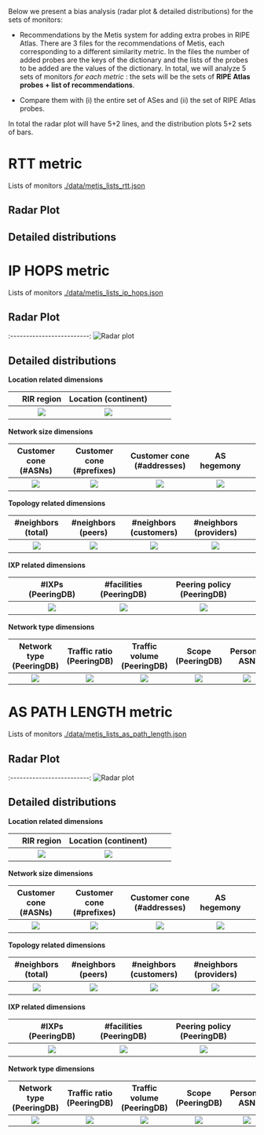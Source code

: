 Below we present a bias analysis (radar plot & detailed distributions) for the sets of monitors:

- Recommendations by the Metis system for adding extra probes in RIPE Atlas. There are 3 files for the recommendations of Metis, each corresponding to a different similarity metric. In the files the number of added probes are the keys of the dictionary and the lists of the probes to be added are the values of the dictionary. In total, we will analyze 5 sets of monitors _for each metric_ : the sets will be the sets of **RIPE Atlas probes + list of recommendations**.

- Compare them with (i) the entire set of ASes and (ii) the set of RIPE Atlas probes. 

In total the radar plot will have 5+2 lines, and the distribution plots 5+2 sets of bars.

# RTT metric
Lists of monitors  [./data/metis_lists_rtt.json](./data/metis_lists_rtt.json)

## Radar Plot

## Detailed distributions


# IP HOPS metric
Lists of monitors  [./data/metis_lists_ip_hops.json](./data/metis_lists_ip_hops.json)

## Radar Plot

:-------------------------:
![Radar plot ](./figures/METIS_iphops/fig_radar_all_metis_Atlas_IPhops.png?raw=true) 

## Detailed distributions

**Location related dimensions**

&nbsp;|RIR region|Location (continent)|&nbsp;| &nbsp;
:---:|:---:|:---:|:---:|:---:
&nbsp; |![](./figures/METIS_iphops/Fig_Histogram_AS_rank_source_metis_iphops_lists.png?raw=true)| ![](./figures/METIS_iphops/Fig_Histogram_AS_rank_continent_metis_iphops_lists.png?raw=true)|&nbsp;|&nbsp;


**Network size dimensions**

Customer cone (#ASNs) | Customer cone (#prefixes) | Customer cone (#addresses) | AS hegemony | &nbsp;
:---:|:---:|:---:|:---:|:---:
![](./figures/METIS_iphops/Fig_CDF_AS_rank_numberAsns_metis_iphops_lists.png?raw=true)|![](./figures/METIS_iphops/Fig_CDF_AS_rank_numberPrefixes_metis_iphops_lists.png?raw=true)|![](./figures/METIS_iphops/Fig_CDF_AS_rank_numberAddresses.png?raw=true)|![](./figures/METIS_iphops/Fig_CDF_AS_hegemony_metis_iphops_lists.png?raw=true)|&nbsp;


**Topology related dimensions**

#neighbors (total)|#neighbors (peers)|#neighbors (customers)|#neighbors (providers)|&nbsp;
:---:|:---:|:---:|:---:|:---:
![](./figures/METIS_iphops/Fig_CDF_AS_rank_total_metis_iphops_lists.png?raw=true)|![](./figures/METIS_iphops/Fig_CDF_AS_rank_peer_metis_iphops_lists.png?raw=true)|![](./figures/METIS_iphops/Fig_CDF_AS_rank_customer_metis_iphops_lists.png?raw=true)|![](./figures/METIS_iphops/Fig_CDF_AS_rank_provider_metis_iphops_lists.png?raw=true)|&nbsp;



**IXP related dimensions**

&nbsp;|#IXPs (PeeringDB)|#facilities (PeeringDB)|Peering policy (PeeringDB)|&nbsp;
:---:|:---:|:---:|:---:|:---:
&nbsp;|![](./figures/METIS_iphops/Fig_CDF_peeringDB_ix_count_metis_iphops_lists.png?raw=true)|![](./figures/METIS_iphops/Fig_CDF_peeringDB_fac_count_metis_iphops_lists.png?raw=true)|![](./figures/METIS_iphops/Fig_Histogram_peeringDB_policy_general_metis_iphops_lists.png?raw=true)|&nbsp;


**Network type dimensions**

Network type (PeeringDB)|Traffic ratio (PeeringDB)|Traffic volume (PeeringDB)|Scope (PeeringDB)|Personal ASN
:---:|:---:|:---:|:---:|:---:
![](./figures/METIS_iphops/Fig_Histogram_peeringDB_info_type_metis_iphops_lists.png?raw=true)|![](./figures/METIS_iphops/Fig_Histogram_peeringDB_info_ratio_metis_iphops_lists.png?raw=true)|![](./figures/METIS_iphops/Fig_Histogram_peeringDB_info_traffic_metis_iphops_lists.png?raw=true)|![](./figures/METIS_iphops/Fig_Histogram_peeringDB_info_scope_metis_iphops_lists.png?raw=true)|![](./figures/METIS_iphops/Fig_Histogram_is_personal_AS_metis_iphops_lists.png?raw=true)



# AS PATH LENGTH metric
Lists of monitors  [./data/metis_lists_as_path_length.json](./data/metis_lists_as_path_length.json)

## Radar Plot
:-------------------------:
![Radar plot](./figures/METIS_as_paths_lengths/fig_radar_all_metis_Atlas_ASpathlen.png?raw=true) 

## Detailed distributions

**Location related dimensions**

&nbsp;|RIR region|Location (continent)|&nbsp;| &nbsp;
:---:|:---:|:---:|:---:|:---:
&nbsp; |![](./figures/METIS_as_paths_lengths/Fig_Histogram_AS_rank_source_metis_aspathlen.png?raw=true)| ![](./figures/METIS_as_paths_lengths/Fig_Histogram_AS_rank_continent_metis_aspathlen.png?raw=true)|&nbsp;|&nbsp;


**Network size dimensions**

Customer cone (#ASNs) | Customer cone (#prefixes) | Customer cone (#addresses) | AS hegemony | &nbsp;
:---:|:---:|:---:|:---:|:---:
![](./figures/METIS_as_paths_lengths/Fig_CDF_AS_rank_numberAsns_metis_aspathlen.png?raw=true)|![](./figures/METIS_as_paths_lengths/Fig_CDF_AS_rank_numberPrefixes_metis_aspathlen.png?raw=true)|![](./figures/METIS_as_paths_lengths/Fig_CDF_AS_rank_numberAddresses_metis_aspathlen.png?raw=true)|![](./figures/METIS_as_paths_lengths/Fig_CDF_AS_hegemony_metis_aspathlen.png?raw=true)|&nbsp;


**Topology related dimensions**

#neighbors (total)|#neighbors (peers)|#neighbors (customers)|#neighbors (providers)|&nbsp;
:---:|:---:|:---:|:---:|:---:
![](./figures/METIS_as_paths_lengths/Fig_CDF_AS_rank_total_metis_aspathlen.png?raw=true)|![](./figures/METIS_as_paths_lengths/Fig_CDF_AS_rank_peer_metis_aspathlen.png?raw=true)|![](./figures/METIS_as_paths_lengths/Fig_CDF_AS_rank_customer_metis_aspathlen.png?raw=true)|![](./figures/METIS_as_paths_lengths/Fig_CDF_AS_rank_provider_metis_aspathlen.png?raw=true)|&nbsp;



**IXP related dimensions**

&nbsp;|#IXPs (PeeringDB)|#facilities (PeeringDB)|Peering policy (PeeringDB)|&nbsp;
:---:|:---:|:---:|:---:|:---:
&nbsp;|![](./figures/METIS_as_paths_lengths/Fig_CDF_peeringDB_ix_count_metis_aspathlen.png?raw=true)|![](./figures/METIS_as_paths_lengths/Fig_CDF_peeringDB_fac_count_metis_aspathlen.png?raw=true)|![](./figures/METIS_as_paths_lengths/Fig_Histogram_peeringDB_policy_general_metis_aspathlen.png?raw=true)|&nbsp;


**Network type dimensions**

Network type (PeeringDB)|Traffic ratio (PeeringDB)|Traffic volume (PeeringDB)|Scope (PeeringDB)|Personal ASN
:---:|:---:|:---:|:---:|:---:
![](./figures/METIS_as_paths_lengths/Fig_Histogram_peeringDB_info_type_metis_aspathlen.png?raw=true)|![](./figures/METIS_as_paths_lengths/Fig_Histogram_peeringDB_info_ratio_metis_aspathlen.png?raw=true)|![](./figures/METIS_as_paths_lengths/Fig_Histogram_peeringDB_info_traffic_metis_aspathlen.png?raw=true)|![](./figures/METIS_as_paths_lengths/Fig_Histogram_peeringDB_info_scope_metis_aspathlen.png?raw=true)|![](./figures/METIS_as_paths_lengths/Fig_Histogram_is_personal_AS_metis_aspathlen.png?raw=true)
